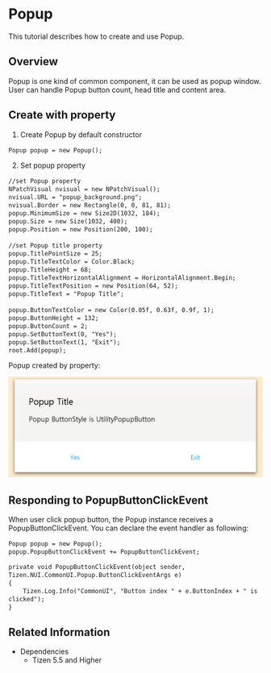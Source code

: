 # Popup
This tutorial describes how to create and use Popup.

## Overview
Popup is one kind of common component, it can be used as popup window.
User can handle Popup button count, head title and content area.

## Create with property
1. Create Popup by default constructor

~~~{.cs}
Popup popup = new Popup();
~~~

2. Set popup property

~~~{.cs}
//set Popup property
NPatchVisual nvisual = new NPatchVisual();
nvisual.URL = "popup_background.png";
nvisual.Border = new Rectangle(0, 0, 81, 81);
popup.MinimumSize = new Size2D(1032, 184);
popup.Size = new Size(1032, 400);
popup.Position = new Position(200, 100);

//set Popup title property
popup.TitlePointSize = 25;
popup.TitleTextColor = Color.Black;
popup.TitleHeight = 68;
popup.TitleTextHorizontalAlignment = HorizontalAlignment.Begin;
popup.TitleTextPosition = new Position(64, 52);
popup.TitleText = "Popup Title";

popup.ButtonTextColor = new Color(0.05f, 0.63f, 0.9f, 1);
popup.ButtonHeight = 132;
popup.ButtonCount = 2;
popup.SetButtonText(0, "Yes");
popup.SetButtonText(1, "Exit");
root.Add(popup);
~~~

Popup created by property:

![PopupProperty](./media/PopupProperty.PNG)

## Responding to PopupButtonClickEvent
When user click popup button, the Popup instance receives a PopupButtonClickEvent.
You can declare the event handler as following:

~~~{.cs}
Popup popup = new Popup();
popup.PopupButtonClickEvent += PopupButtonClickEvent;
~~~

~~~{.cs}
private void PopupButtonClickEvent(object sender, Tizen.NUI.CommonUI.Popup.ButtonClickEventArgs e)
{
    Tizen.Log.Info("CommonUI", "Button index " + e.ButtonIndex + " is clicked");
}
~~~

## Related Information
- Dependencies
  -   Tizen 5.5 and Higher